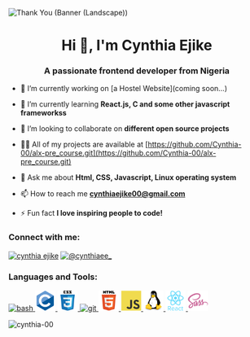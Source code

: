 ![Thank You (Banner (Landscape))](https://user-images.githubusercontent.com/106689553/191459062-631e5fb4-d38a-451e-b92d-74e5d307c5ed.png)

<h1 align="center">Hi 👋, I'm Cynthia Ejike</h1>
<h3 align="center">A passionate frontend developer from Nigeria</h3>

- 🔭 I’m currently working on [a Hostel Website](coming soon...)

- 🌱 I’m currently learning **React.js, C and some other javascript frameworkss**

- 👯 I’m looking to collaborate on **different open source projects**

- 👨‍💻 All of my projects are available at [https://github.com/Cynthia-00/alx-pre_course.git](https://github.com/Cynthia-00/alx-pre_course.git)

- 💬 Ask me about **Html, CSS, Javascript, Linux operating system**

- 📫 How to reach me **cynthiaejike00@gmail.com**

- ⚡ Fun fact **I love inspiring people to code!**

<h3 align="left">Connect with me:</h3>
<p align="left">
<a href="https://linkedin.com/in/cynthia ejike" target="blank"><img align="center" src="https://raw.githubusercontent.com/rahuldkjain/github-profile-readme-generator/master/src/images/icons/Social/linked-in-alt.svg" alt="cynthia ejike" height="30" width="40" /></a>
<a href="https://instagram.com/@cynthiaee_" target="blank"><img align="center" src="https://raw.githubusercontent.com/rahuldkjain/github-profile-readme-generator/master/src/images/icons/Social/instagram.svg" alt="@cynthiaee_" height="30" width="40" /></a>
</p>

<h3 align="left">Languages and Tools:</h3>
<p align="left"> <a href="https://www.gnu.org/software/bash/" target="_blank" rel="noreferrer"> <img src="https://www.vectorlogo.zone/logos/gnu_bash/gnu_bash-icon.svg" alt="bash" width="40" height="40"/> </a> <a href="https://www.cprogramming.com/" target="_blank" rel="noreferrer"> <img src="https://raw.githubusercontent.com/devicons/devicon/master/icons/c/c-original.svg" alt="c" width="40" height="40"/> </a> <a href="https://www.w3schools.com/css/" target="_blank" rel="noreferrer"> <img src="https://raw.githubusercontent.com/devicons/devicon/master/icons/css3/css3-original-wordmark.svg" alt="css3" width="40" height="40"/> </a> <a href="https://git-scm.com/" target="_blank" rel="noreferrer"> <img src="https://www.vectorlogo.zone/logos/git-scm/git-scm-icon.svg" alt="git" width="40" height="40"/> </a> <a href="https://www.w3.org/html/" target="_blank" rel="noreferrer"> <img src="https://raw.githubusercontent.com/devicons/devicon/master/icons/html5/html5-original-wordmark.svg" alt="html5" width="40" height="40"/> </a> <a href="https://developer.mozilla.org/en-US/docs/Web/JavaScript" target="_blank" rel="noreferrer"> <img src="https://raw.githubusercontent.com/devicons/devicon/master/icons/javascript/javascript-original.svg" alt="javascript" width="40" height="40"/> </a> <a href="https://www.linux.org/" target="_blank" rel="noreferrer"> <img src="https://raw.githubusercontent.com/devicons/devicon/master/icons/linux/linux-original.svg" alt="linux" width="40" height="40"/> </a> <a href="https://reactjs.org/" target="_blank" rel="noreferrer"> <img src="https://raw.githubusercontent.com/devicons/devicon/master/icons/react/react-original-wordmark.svg" alt="react" width="40" height="40"/> </a> <a href="https://sass-lang.com" target="_blank" rel="noreferrer"> <img src="https://raw.githubusercontent.com/devicons/devicon/master/icons/sass/sass-original.svg" alt="sass" width="40" height="40"/> </a> </p>

<p><img align="center" src="https://github-readme-streak-stats.herokuapp.com/?user=cynthia-00&" alt="cynthia-00" /></p>
